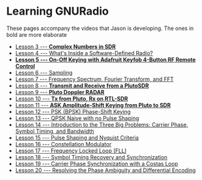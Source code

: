 # Learning GNURadio 

These pages accompany the videos that Jason is developing. The ones in bold are more elaborate

- [Lesson 3 --- **Complex Numbers in SDR**](lesson03.md)
- [Lesson 4 --- What's Inside a Software-Defined Radio?](lesson04.md)
- **[Lesson 5 --- On-Off Keying with Adafruit Keyfob 4-Button RF Remote Control](lesson05.md)**
- [Lesson 6 --- Sampling](lesson06.md)
- [Lesson 7 --- Frequency Spectrum, Fourier Transform, and FFT](lesson07.md)
- [Lesson 8 --- **Transmit and Receive from a PlutoSDR**](lesson08.md)
- [Lesson 9 --- **Pluto Doppler RADAR**](lesson09.md)
- [Lesson 10 --- **Tx from Pluto, Rx on RTL-SDR**](lesson10.md)
- [Lesson 11 --- **ASK Amplitude-Shift Keying from Pluto to SDR**](lesson11.md)
- [Lesson 12 --- PSK (BPSK) Phase-Shift Keying](lesson12.md)
- [Lesson 13 --- QPSK Naive with no Pulse Shaping](lesson13.md)
- [Lesson 14 --- Introduction to the Three Big Problems: Carrier Phase, Symbol Timing, and Bandwidth](lesson14.md)
- [Lesson 15 --- Pulse Shaping and Nyquist Criteria](lesson15.md)
- [Lesson 16 --- Constellation Modulator](lesson16.md)
- [Lesson 17 --- Frequency Locked Loop (FLL)](lesson17.md)
- [Lesson 18 --- Symbol Timing Recovery and Synchronization](lesson18.md)
- [Lesson 19 --- Carrier Phase Synchronization with a Costas Loop](lesson19.md)
- [Lesson 20 --- Resolving the Phase Ambiguity and Differential Encoding](lesson20.md)



